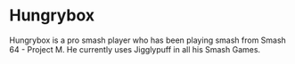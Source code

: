 # Hungrybox

Hungrybox is a pro smash player who has been playing smash from Smash 64 - Project M. He currently uses Jigglypuff in all his Smash Games.
